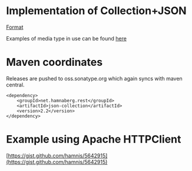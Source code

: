 # Implementation of Collection+JSON

[Format](http://amundsen.com/media-types/collection/format/)

Examples of media type in use can be found [here](http://amundsen.com/media-types/collection/examples/)

# Maven coordinates

Releases are pushed to oss.sonatype.org which again syncs with maven central.

    <dependency>
        <groupId>net.hamnaberg.rest</groupId>
        <artifactId>json-collection</artifactId>
        <version>2.2</version>
    </dependency>

# Example using Apache HTTPClient

[https://gist.github.com/hamnis/5642915](https://gist.github.com/hamnis/5642915)
